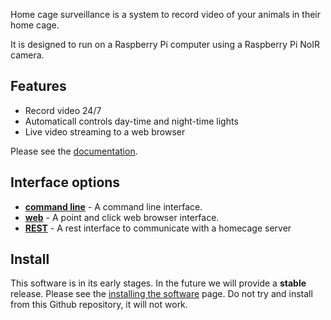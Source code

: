 Home cage surveillance is a system to record video of your animals in their home cage.

It is designed to run on a Raspberry Pi computer using a Raspberry Pi NoIR camera.

## Features

- Record video 24/7
- Automaticall controls day-time and night-time lights
- Live video streaming to a web browser

Please see the [documentation](http://cudmore.github.io/homecage).

## Interface options

* **[command line][1]** - A command line interface.
* **[web][2]** - A point and click web browser interface.
* **[REST][3]** - A rest interface to communicate with a homecage server

## Install

This software is in its early stages. In the future we will provide a **stable** release. Please see the [installing the software][4] page. Do not try and install from this Github repository, it will not work.

[1]: http://blog.cudmore.io/homecage/command-line/
[2]: http://blog.cudmore.io/homecage/web-interface/
[3]: http://blog.cudmore.io/homecage/rest-interface/
[4]: http://blog.cudmore.io/homecage/installing-the-software/